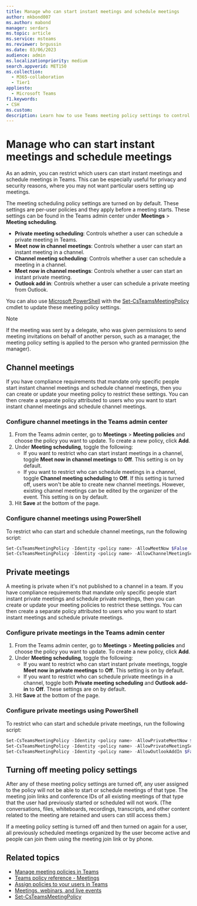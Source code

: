 ```yaml
---
title: Manage who can start instant meetings and schedule meetings
author: mkbond007
ms.author: mabond
manager: serdars
ms.topic: article
ms.service: msteams
ms.reviewer: brgussin
ms.date: 03/06/2023
audience: admin
ms.localizationpriority: medium
search.appverid: MET150
ms.collection: 
  - M365-collaboration
  - Tier1
appliesto: 
  - Microsoft Teams
f1.keywords:
- CSH
ms.custom: 
description: Learn how to use Teams meeting policy settings to control who can start instant meetings and schedule meetings.
---
```


# Manage who can start instant meetings and schedule meetings

As an admin, you can restrict which users can start instant meetings and schedule meetings in Teams. This can be especially useful for privacy and security reasons, where you may not want particular users setting up meetings.

The meeting scheduling policy settings are turned on by default. These settings are per-user policies and they apply before a meeting starts. These settings can be found in the Teams admin center under **Meetings** > **Meeting scheduling**.

- **Private meeting scheduling**: Controls whether a user can schedule a private meeting in Teams.
- **Meet now in channel meetings**: Controls whether a user can start an instant meeting in a channel.
- **Channel meeting scheduling**: Controls whether a user can schedule a meeting in a channel.
- **Meet now in channel meetings**: Controls whether a user can start an instant private meeting.
- **Outlook add in**: Controls whether a user can schedule a private meeting from Outlook.

You can also use [Microsoft PowerShell](teams-powershell-overview.md) with the [Set-CsTeamsMeetingPolicy](/powershell/module/skype/set-csteamsmeetingpolicy) cmdlet to update these meeting policy settings.

> [!NOTE]
> If the meeting was sent by a delegate, who was given permissions to send meeting invitations on behalf of another person, such as a manager, the meeting policy setting is applied to the person who granted permission (the manager).

## Channel meetings

If you have compliance requirements that mandate only specific people start instant channel meetings and schedule channel meetings, then you can create or update your meeting policy to restrict these settings. You can then create a separate policy attributed to users who you want to start instant channel meetings and schedule channel meetings.

### Configure channel meetings in the Teams admin center

1. From the Teams admin center, go to **Meetings** > **Meeting policies** and choose the policy you want to update. To create a new policy, click **Add**.
1. Under **Meeting scheduling**, toggle the following:
    - If you want to restrict who can start instant meetings in a channel, toggle **Meet now in channel meetings** to **Off**. This setting is on by default.
    - If you want to restrict who can schedule meetings in a channel, toggle **Channel meeting scheduling** to **Off**. If this setting is turned off, users won't be able to create new channel meetings. However, existing channel meetings can be edited by the organizer of the event. This setting is on by default.
1. Hit **Save** at the bottom of the page.

### Configure channel meetings using PowerShell

To restrict who can start and schedule channel meetings, run the following script:

```powershell
Set-CsTeamsMeetingPolicy -Identity <policy name> -AllowMeetNow $False
Set-CsTeamsMeetingPolicy -Identity <policy name> -AllowChannelMeetingScheduling $False
```

## Private meetings

A meeting is private when it's not published to a channel in a team. If you have compliance requirements that mandate only specific people start instant private meetings and schedule private meetings, then you can create or update your meeting policies to restrict these settings. You can then create a separate policy attributed to users who you want to start instant meetings and schedule private meetings.

### Configure private meetings in the Teams admin center

1. From the Teams admin center, go to **Meetings** > **Meeting policies** and choose the policy you want to update. To create a new policy, click **Add**.
1. Under **Meeting scheduling**, toggle the following:
    - If you want to restrict who can start instant private meetings, toggle **Meet now in private meetings** to **Off**. This setting is on by default.
    - If you want to restrict who can schedule private meetings in a channel, toggle both **Private meeting scheduling** and **Outlook add-in** to **Off**. These settings are on by default.
1. Hit **Save** at the bottom of the page.

### Configure private meetings using PowerShell

To restrict who can start and schedule private meetings, run the following script:

```powershell
Set-CsTeamsMeetingPolicy -Identity <policy name> -AllowPrivateMeetNow $False
Set-CsTeamsMeetingPolicy -Identity <policy name> -AllowPrivateMeetingScheduling $False
Set-CsTeamsMeetingPolicy -Identity <policy name> -AllowOutlookAddIn $False
```

## Turning off meeting policy settings

After any of these meeting policy settings are turned off, any user assigned to the policy will not be able to start or schedule meetings of that type. The meeting join links and conference IDs of all existing meetings of that type that the user had previously started or scheduled will not work. (The conversations, files, whiteboards, recordings, transcripts, and other content related to the meeting are retained and users can still access them.)

If a meeting policy setting is turned off and then turned on again for a user, all previously scheduled meetings organized by the user become active and people can join them using the meeting join link or by phone.

## Related topics

- [Manage meeting policies in Teams](meeting-policies-overview.md)
- [Teams policy reference - Meetings](settings-policies-reference.md#meetings)
- [Assign policies to your users in Teams](policy-assignment-overview.md)
- [Meetings, webinars, and live events](quick-start-meetings-live-events.md)
- [Set-CsTeamsMeetingPolicy](/powershell/module/skype/set-csteamsmeetingpolicy)
